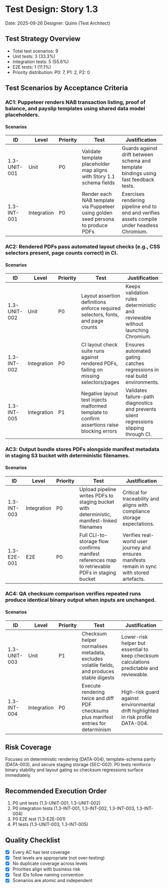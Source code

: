 # Test Design: Story 1.3

Date: 2025-09-26
Designer: Quinn (Test Architect)

## Test Strategy Overview

- Total test scenarios: 9
- Unit tests: 3 (33.3%)
- Integration tests: 5 (55.6%)
- E2E tests: 1 (11.1%)
- Priority distribution: P0: 7, P1: 2, P2: 0

## Test Scenarios by Acceptance Criteria

### AC1: Puppeteer renders NAB transaction listing, proof of balance, and payslip templates using shared data model placeholders.

#### Scenarios

| ID           | Level       | Priority | Test                                                                                                 | Justification                                                                                              |
| ------------ | ----------- | -------- | ---------------------------------------------------------------------------------------------------- | ---------------------------------------------------------------------------------------------------------- |
| 1.3-UNIT-001 | Unit        | P0       | Validate template placeholder map aligns with Story 1.1 schema fields                                | Guards against drift between schema and template bindings using fast feedback tests.                       |
| 1.3-INT-001  | Integration | P0       | Render each NAB template via Puppeteer using golden seed persona to produce PDFs                      | Exercises rendering pipeline end to end and verifies assets compile under headless Chromium.               |

### AC2: Rendered PDFs pass automated layout checks (e.g., CSS selectors present, page counts correct) in CI.

#### Scenarios

| ID           | Level       | Priority | Test                                                                                   | Justification                                                                                                      |
| ------------ | ----------- | -------- | -------------------------------------------------------------------------------------- | ------------------------------------------------------------------------------------------------------------------ |
| 1.3-UNIT-002 | Unit        | P0       | Layout assertion definitions enforce required selectors, fonts, and page counts       | Keeps validation rules deterministic and reviewable without launching Chromium.                                    |
| 1.3-INT-002  | Integration | P0       | CI layout check suite runs against rendered PDFs, failing on missing selectors/pages  | Ensures automated gating catches regressions in real build environments.                                           |
| 1.3-INT-005  | Integration | P1       | Negative layout test injects malformed template to confirm assertions raise blocking errors | Validates failure-path diagnostics and prevents silent regressions slipping through CI.                              |

### AC3: Output bundle stores PDFs alongside manifest metadata in staging S3 bucket with deterministic filenames.

#### Scenarios

| ID           | Level       | Priority | Test                                                                                           | Justification                                                                                               |
| ------------ | ----------- | -------- | ---------------------------------------------------------------------------------------------- | ----------------------------------------------------------------------------------------------------------- |
| 1.3-INT-003  | Integration | P0       | Upload pipeline writes PDFs to staging bucket with deterministic, manifest-linked filenames     | Critical for traceability and aligns with compliance storage expectations.                                  |
| 1.3-E2E-001  | E2E         | P0       | Full CLI-to-storage flow confirms manifest references map to retrievable PDFs in staging bucket | Verifies real-world user journey and ensures manifests remain in sync with stored artefacts.                |

### AC4: QA checksum comparison verifies repeated runs produce identical binary output when inputs are unchanged.

#### Scenarios

| ID           | Level       | Priority | Test                                                                                   | Justification                                                                                                |
| ------------ | ----------- | -------- | -------------------------------------------------------------------------------------- | ------------------------------------------------------------------------------------------------------------ |
| 1.3-UNIT-003 | Unit        | P1       | Checksum helper normalises metadata, excludes volatile fields, and produces stable digests | Lower-risk helper but essential to keep checksum calculations predictable and reviewable.                    |
| 1.3-INT-004  | Integration | P0       | Execute rendering twice and diff PDF checksums plus manifest entries for determinism        | High-risk guard against environmental drift highlighted in risk profile DATA-004.                             |

## Risk Coverage

Focuses on deterministic rendering (DATA-004), template-schema parity (DATA-003), and secure staging storage (SEC-002). P0 tests reinforce binary stability and layout gating so checksum regressions surface immediately.

## Recommended Execution Order

1. P0 unit tests (1.3-UNIT-001, 1.3-UNIT-002)
2. P0 integration tests (1.3-INT-001, 1.3-INT-002, 1.3-INT-003, 1.3-INT-004)
3. P0 E2E test (1.3-E2E-001)
4. P1 tests (1.3-UNIT-003, 1.3-INT-005)

## Quality Checklist

- [x] Every AC has test coverage
- [x] Test levels are appropriate (not over-testing)
- [x] No duplicate coverage across levels
- [x] Priorities align with business risk
- [x] Test IDs follow naming convention
- [x] Scenarios are atomic and independent
